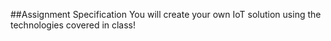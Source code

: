 ##Assignment Specification
You will create your own IoT solution using the technologies covered in class!